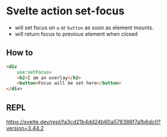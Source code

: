 # Svelte action set-focus

- will set focus on `a` or `button` as soon as element mounts.
- will return focus to previous element when closed

## How to
```html
<div
    use:setFocus>
    <h2>I am an overlay</h2>
    <button>Focus will be set here</button>
</div>
```

## REPL
https://svelte.dev/repl/fa3cd21b4dd24b60a578386f7a1b6dc0?version=3.44.2
